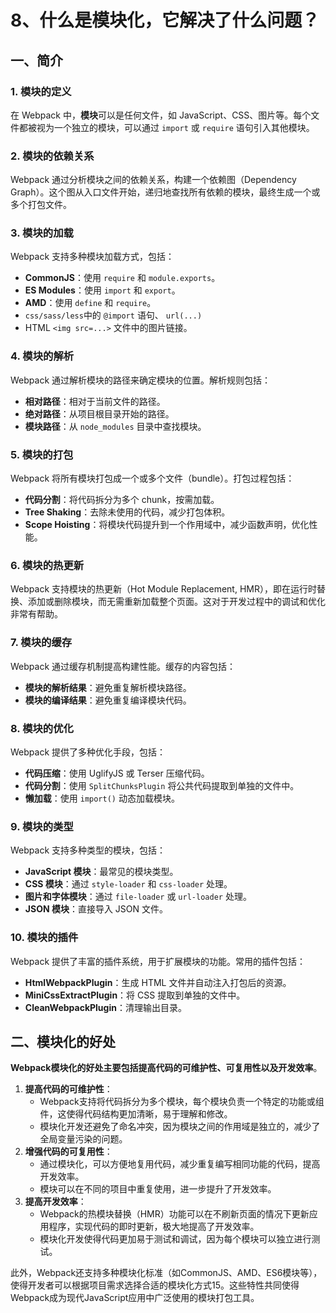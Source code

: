 # 8、什么是模块化，它解决了什么问题？

## 一、简介

### 1. **模块的定义**
在 Webpack 中，**模块**可以是任何文件，如 JavaScript、CSS、图片等。每个文件都被视为一个独立的模块，可以通过 `import` 或 `require` 语句引入其他模块。

### 2. **模块的依赖关系**
Webpack 通过分析模块之间的依赖关系，构建一个依赖图（Dependency Graph）。这个图从入口文件开始，递归地查找所有依赖的模块，最终生成一个或多个打包文件。

### 3. **模块的加载**
Webpack 支持多种模块加载方式，包括：
- **CommonJS**：使用 `require` 和 `module.exports`。
- **ES Modules**：使用 `import` 和 `export`。
- **AMD**：使用 `define` 和 `require`。
- `css/sass/less`中的 `@import` 语句、 `url(...)` 
- HTML `<img src=...>` 文件中的图片链接。

### 4. **模块的解析**
Webpack 通过解析模块的路径来确定模块的位置。解析规则包括：
- **相对路径**：相对于当前文件的路径。
- **绝对路径**：从项目根目录开始的路径。
- **模块路径**：从 `node_modules` 目录中查找模块。

### 5. **模块的打包**
Webpack 将所有模块打包成一个或多个文件（bundle）。打包过程包括：
- **代码分割**：将代码拆分为多个 chunk，按需加载。
- **Tree Shaking**：去除未使用的代码，减少打包体积。
- **Scope Hoisting**：将模块代码提升到一个作用域中，减少函数声明，优化性能。

### 6. **模块的热更新**
Webpack 支持模块的热更新（Hot Module Replacement, HMR），即在运行时替换、添加或删除模块，而无需重新加载整个页面。这对于开发过程中的调试和优化非常有帮助。

### 7. **模块的缓存**
Webpack 通过缓存机制提高构建性能。缓存的内容包括：
- **模块的解析结果**：避免重复解析模块路径。
- **模块的编译结果**：避免重复编译模块代码。

### 8. **模块的优化**
Webpack 提供了多种优化手段，包括：
- **代码压缩**：使用 UglifyJS 或 Terser 压缩代码。
- **代码分割**：使用 `SplitChunksPlugin` 将公共代码提取到单独的文件中。
- **懒加载**：使用 `import()` 动态加载模块。

### 9. **模块的类型**
Webpack 支持多种类型的模块，包括：
- **JavaScript 模块**：最常见的模块类型。
- **CSS 模块**：通过 `style-loader` 和 `css-loader` 处理。
- **图片和字体模块**：通过 `file-loader` 或 `url-loader` 处理。
- **JSON 模块**：直接导入 JSON 文件。

### 10. **模块的插件**
Webpack 提供了丰富的插件系统，用于扩展模块的功能。常用的插件包括：
- **HtmlWebpackPlugin**：生成 HTML 文件并自动注入打包后的资源。
- **MiniCssExtractPlugin**：将 CSS 提取到单独的文件中。
- **CleanWebpackPlugin**：清理输出目录。

## 二、模块化的好处

‌**Webpack模块化的好处主要包括提高代码的可维护性、可复用性以及开发效率**‌。

1. ‌**提高代码的可维护性**‌：
   - Webpack支持将代码拆分为多个模块，每个模块负责一个特定的功能或组件，这使得代码结构更加清晰，易于理解和修改‌。
   - 模块化开发还避免了命名冲突，因为模块之间的作用域是独立的，减少了全局变量污染的问题‌。
2. ‌**增强代码的可复用性**‌：
   - 通过模块化，可以方便地复用代码，减少重复编写相同功能的代码，提高开发效率‌。
   - 模块可以在不同的项目中重复使用，进一步提升了开发效率‌。
3. ‌**提高开发效率**‌：
   - Webpack的热模块替换（HMR）功能可以在不刷新页面的情况下更新应用程序，实现代码的即时更新，极大地提高了开发效率‌。
   - 模块化开发使得代码更加易于测试和调试，因为每个模块可以独立进行测试‌。

此外，Webpack还支持多种模块化标准（如CommonJS、AMD、ES6模块等），使得开发者可以根据项目需求选择合适的模块化方式‌15。这些特性共同使得Webpack成为现代JavaScript应用中广泛使用的模块打包工具。
